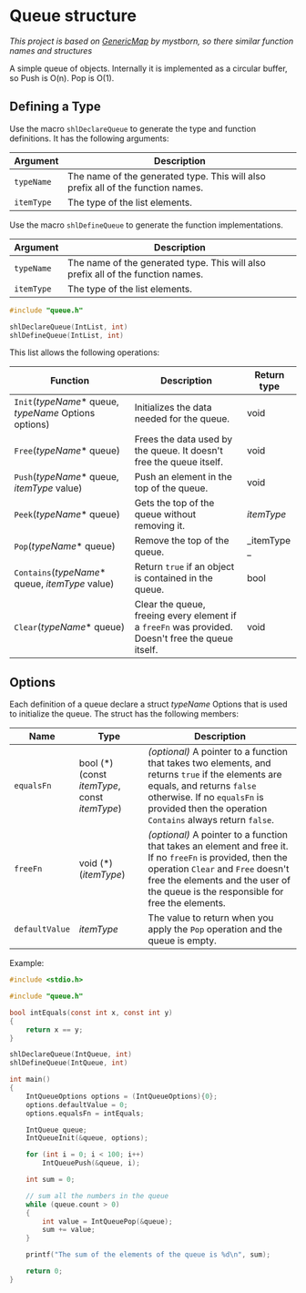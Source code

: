 # Queue structure
_This project is based on [GenericMap](https://github.com/mystborn/GenericMap) by mystborn, so there similar function names and structures_

A simple queue of objects. Internally it is implemented as a circular buffer, so Push is O(n). Pop is O(1).

## Defining a Type
Use the macro `shlDeclareQueue` to generate the type and function definitions. It has the following arguments:

| Argument | Description |
| --- | --- |
| `typeName` | The name of the generated type. This will also prefix all of the function names. |
| `itemType` | The type of the list elements. |

Use the macro `shlDefineQueue` to generate the function implementations.

| Argument | Description |
| --- | --- |
| `typeName` | The name of the generated type. This will also prefix all of the function names. |
| `itemType` | The type of the list elements. |

```c
#include "queue.h"

shlDeclareQueue(IntList, int)
shlDefineQueue(IntList, int)
```

This list allows the following operations:

| Function | Description | Return type |
| --- | --- | --- |
| `Init`(_typeName_* queue, _typeName_ Options options) | Initializes the data needed for the queue. | void |
| `Free`(_typeName_* queue) | Frees the data used by the queue. It doesn't free the queue itself. | void |
| `Push`(_typeName_* queue, _itemType_ value) | Push an element in the top of the queue. | void |
| `Peek`(_typeName_* queue) | Gets the top of the queue without removing it. | _itemType_ |
| `Pop`(_typeName_* queue) | Remove the top of the queue. | _itemType _ | 
| `Contains`(_typeName_* queue, _itemType_ value) | Return `true` if an object is contained in the queue. | bool |
| `Clear`(_typeName_* queue) | Clear the queue, freeing every element if a `freeFn` was provided. Doesn't free the queue itself. | void |

## Options

Each definition of a queue declare a struct _typeName_ Options that is used to initialize the queue. The struct has the following members:

| Name | Type | Description |
| --- | --- | --- |
| `equalsFn` | bool (*)(const _itemType_, const _itemType_) | _(optional)_ A pointer to a function that takes two elements, and returns `true` if the elements are equals, and returns `false` otherwise. If no `equalsFn` is provided then the operation `Contains` always return `false`. |
| `freeFn` | void (*)(_itemType_) | _(optional)_ A pointer to a function that takes an element and free it. If no `freeFn` is provided, then the operation `Clear` and `Free` doesn't free the elements and the user of the queue is the responsible for free the elements. |
| `defaultValue` | _itemType_ | The value to return when you apply the `Pop` operation and the queue is empty. |

Example:
```c
#include <stdio.h>

#include "queue.h"

bool intEquals(const int x, const int y)
{
    return x == y;
}

shlDeclareQueue(IntQueue, int)
shlDefineQueue(IntQueue, int)

int main()
{
    IntQueueOptions options = (IntQueueOptions){0};
    options.defaultValue = 0;
    options.equalsFn = intEquals;

    IntQueue queue;
    IntQueueInit(&queue, options);

    for (int i = 0; i < 100; i++)
        IntQueuePush(&queue, i);

    int sum = 0;

    // sum all the numbers in the queue
    while (queue.count > 0)
    {
        int value = IntQueuePop(&queue);
        sum += value;
    }

    printf("The sum of the elements of the queue is %d\n", sum);

    return 0;
}
```